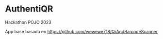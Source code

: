 # AuthentiQR
Hackathon POJO 2023


App base basada en https://github.com/wewewe718/QrAndBarcodeScanner
